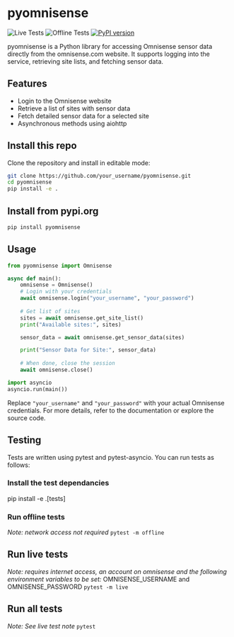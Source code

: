 # pyomnisense

![Live Tests](https://github.com/sslivins/pyomnisense/actions/workflows/live_tests.yml/badge.svg)
![Offline Tests](https://github.com/sslivins/pyomnisense/actions/workflows/offline_tests.yml/badge.svg)
[![PyPI version](https://badge.fury.io/py/pyomnisense.svg)](https://badge.fury.io/py/pyomnisense)

pyomnisense is a Python library for accessing Omnisense sensor data directly from the omnisense.com website. It supports logging into the service, retrieving site lists, and fetching sensor data.

## Features

- Login to the Omnisense website
- Retrieve a list of sites with sensor data
- Fetch detailed sensor data for a selected site
- Asynchronous methods using aiohttp

## Install this repo

Clone the repository and install in editable mode:

```bash
git clone https://github.com/your_username/pyomnisense.git
cd pyomnisense
pip install -e .
```

## Install from pypi.org

```bash
pip install pyomnisense
```

## Usage

```python
from pyomnisense import Omnisense

async def main():
    omnisense = Omnisense()
    # Login with your credentials
    await omnisense.login("your_username", "your_password")
    
    # Get list of sites
    sites = await omnisense.get_site_list()
    print("Available sites:", sites)

    sensor_data = await omnisense.get_sensor_data(sites)

    print("Sensor Data for Site:", sensor_data)
    
    # When done, close the session
    await omnisense.close()

import asyncio
asyncio.run(main())
```

Replace `"your_username"` and `"your_password"` with your actual Omnisense credentials. For more details, refer to the documentation or explore the source code.

## Testing
Tests are written using pytest and pytest-asyncio. You can run tests as follows:

### Install the test dependancies
pip install -e .[tests]

### Run offline tests
_Note: network access not required_
`pytest -m offline`

## Run live tests 
_Note: requires internet access, an account on omnisense and the following environment variables to be set:_ OMNISENSE_USERNAME and OMNISENSE_PASSWORD
`pytest -m live`

## Run all tests
_Note: See live test note_
`pytest`
